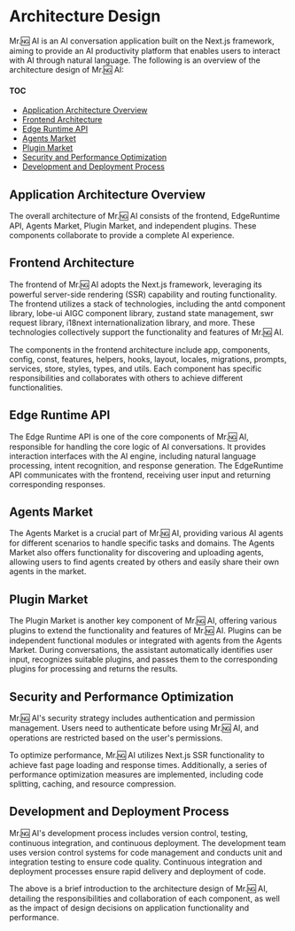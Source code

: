 # Architecture Design

Mr.🆖 AI is an AI conversation application built on the Next.js framework, aiming to provide an AI productivity platform that enables users to interact with AI through natural language. The following is an overview of the architecture design of Mr.🆖 AI:

#### TOC

- [Application Architecture Overview](#application-architecture-overview)
- [Frontend Architecture](#frontend-architecture)
- [Edge Runtime API](#edge-runtime-api)
- [Agents Market](#agents-market)
- [Plugin Market](#plugin-market)
- [Security and Performance Optimization](#security-and-performance-optimization)
- [Development and Deployment Process](#development-and-deployment-process)

## Application Architecture Overview

The overall architecture of Mr.🆖 AI consists of the frontend, EdgeRuntime API, Agents Market, Plugin Market, and independent plugins. These components collaborate to provide a complete AI experience.

## Frontend Architecture

The frontend of Mr.🆖 AI adopts the Next.js framework, leveraging its powerful server-side rendering (SSR) capability and routing functionality. The frontend utilizes a stack of technologies, including the antd component library, lobe-ui AIGC component library, zustand state management, swr request library, i18next internationalization library, and more. These technologies collectively support the functionality and features of Mr.🆖 AI.

The components in the frontend architecture include app, components, config, const, features, helpers, hooks, layout, locales, migrations, prompts, services, store, styles, types, and utils. Each component has specific responsibilities and collaborates with others to achieve different functionalities.

## Edge Runtime API

The Edge Runtime API is one of the core components of Mr.🆖 AI, responsible for handling the core logic of AI conversations. It provides interaction interfaces with the AI engine, including natural language processing, intent recognition, and response generation. The EdgeRuntime API communicates with the frontend, receiving user input and returning corresponding responses.

## Agents Market

The Agents Market is a crucial part of Mr.🆖 AI, providing various AI agents for different scenarios to handle specific tasks and domains. The Agents Market also offers functionality for discovering and uploading agents, allowing users to find agents created by others and easily share their own agents in the market.

## Plugin Market

The Plugin Market is another key component of Mr.🆖 AI, offering various plugins to extend the functionality and features of Mr.🆖 AI. Plugins can be independent functional modules or integrated with agents from the Agents Market. During conversations, the assistant automatically identifies user input, recognizes suitable plugins, and passes them to the corresponding plugins for processing and returns the results.

## Security and Performance Optimization

Mr.🆖 AI's security strategy includes authentication and permission management. Users need to authenticate before using Mr.🆖 AI, and operations are restricted based on the user's permissions.

To optimize performance, Mr.🆖 AI utilizes Next.js SSR functionality to achieve fast page loading and response times. Additionally, a series of performance optimization measures are implemented, including code splitting, caching, and resource compression.

## Development and Deployment Process

Mr.🆖 AI's development process includes version control, testing, continuous integration, and continuous deployment. The development team uses version control systems for code management and conducts unit and integration testing to ensure code quality. Continuous integration and deployment processes ensure rapid delivery and deployment of code.

The above is a brief introduction to the architecture design of Mr.🆖 AI, detailing the responsibilities and collaboration of each component, as well as the impact of design decisions on application functionality and performance.
